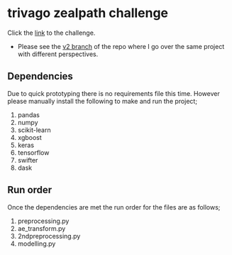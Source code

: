 # trivago zealpath challenge
Click the [link](https://jobs.zealpath.com/m/case/detail/298) to the challenge.

- Please see the [v2 branch](https://github.com/berkkarahan/trivago-challenge/tree/v2) of the repo where I go over the same project with different perspectives.

## Dependencies
Due to quick prototyping there is no requirements file this time. However please manually install the following to make and run the project;

1. pandas
2. numpy
3. scikit-learn
4. xgboost
5. keras
6. tensorflow
7. swifter
8. dask

## Run order
Once the dependencies are met the run order for the files are as follows;

1. preprocessing.py
2. ae_transform.py
3. 2ndpreprocessing.py
4. modelling.py
